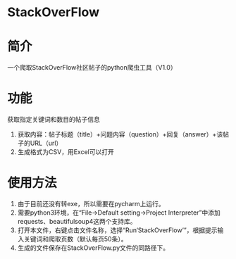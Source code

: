 # StackOverFlow

# 简介

一个爬取StackOverFlow社区帖子的python爬虫工具（V1.0）

# 功能

获取指定关键词和数目的帖子信息
1.	获取内容：帖子标题（title）+问题内容（question）+回复（answer）+该帖子的URL（url）
2.	生成格式为CSV，用Excel可以打开

# 使用方法

1.	由于目前还没有转exe，所以需要在pycharm上运行。
2.	需要python3环境，在“File→Default setting→Project Interpreter”中添加requests、beautifulsoup4这两个支持库。
3.	打开本文件，右键点击文件名称，选择“Run‘StackOverFlow’”，根据提示输入关键词和爬取页数（默认每页50条）。
4.	生成的文件保存在StackOverFlow.py文件的同路径下。
